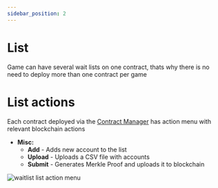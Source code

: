 ```yaml
---
sidebar_position: 2
---
```


# List

Game can have several wait lists on one contract, thats why there is no need to deploy more than one contract per game

# List actions

Each contract deployed via the [Contract Manager](/admin/miscellaneous/contract-manager/contract-manager.md) has
action menu with relevant blockchain actions

- **Misc:**
    - **Add** - Adds new account to the list
    - **Upload** - Uploads a CSV file with accounts
    - **Submit** - Generates Merkle Proof and uploads it to blockchain

![waitlist list action menu](/img/admin/mechanics-simple/wait-list/waitlist_list_actions.png)

